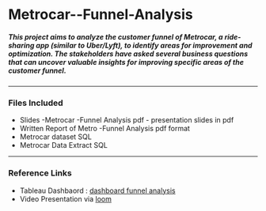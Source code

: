 # Metrocar--Funnel-Analysis
##### This project aims to analyze the customer funnel of Metrocar, a ride-sharing app (similar to Uber/Lyft), to identify areas for improvement and optimization. The stakeholders have asked several business questions that can uncover valuable insights for improving specific areas of the customer funnel. 
---
### Files Included 
+ Slides -Metrocar -Funnel Analysis pdf - presentation slides in pdf 
+ Written Report of Metro -Funnel Analysis pdf format
+ Metrocar dataset SQL 
+ Metrocar Data Extract SQL 
---
### Reference Links 
+ Tableau Dashbaord : [dashboard funnel analysis](https://public.tableau.com/views/MetrocarRideshareCompany/MetrocarAnalysis?:language=en-US&publish=yes&:display_count=n&:origin=viz_share_link) 
+ Video Presentation via [loom](https://www.loom.com/share/8d6259c658f54211b79611921403e149?sid=31f9ae74-9366-44a0-a58d-6d57783ccdc3)
